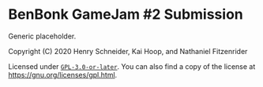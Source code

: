 <!--
  ~ SPDX-FileCopyrightText: 2020 Henry Schneider, Kai Hoop, and Nathaniel Fitzenrider
  ~
  ~ SPDX-License-Identifier: GPL-3.0-or-later
 -->


# BenBonk GameJam #2 Submission

Generic placeholder.

Copyright (C) 2020 Henry Schneider, Kai Hoop, and Nathaniel Fitzenrider

Licensed under [`GPL-3.0-or-later`](COPYING).
You can also find a copy of the license at <https://gnu.org/licenses/gpl.html>.
